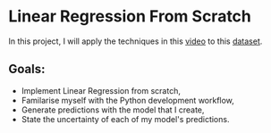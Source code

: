 # Linear Regression From Scratch

In this project, I will apply the techniques in this [video](https://www.youtube.com/watch?v=PxkzRL0LavU) to this [dataset](https://www.kaggle.com/datasets/yasserh/advertising-sales-dataset).

## Goals:

-   Implement Linear Regression from scratch,
-   Familarise myself with the Python development workflow,
-   Generate predictions with the model that I create,
-   State the uncertainty of each of my model's predictions.

